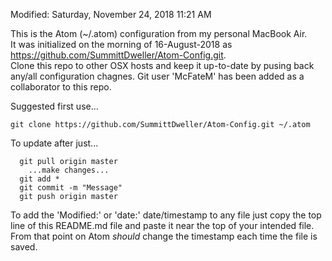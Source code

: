 Modified: Saturday, November 24, 2018 11:21 AM

This is the Atom (~/.atom) configuration from my personal MacBook Air.  
It was initialized on the morning of 16-August-2018 as https://github.com/SummittDweller/Atom-Config.git.  
Clone this repo to other OSX hosts and keep it up-to-date by pusing back any/all configuration chagnes.
Git user 'McFateM' has been added as a collaborator to this repo.

Suggested first use...  

  ```
  git clone https://github.com/SummittDweller/Atom-Config.git ~/.atom
  ```

To update after just...  

```
  git pull origin master
    ...make changes...  
  git add *
  git commit -m "Message"
  git push origin master  

```

To add the 'Modified:' or 'date:' date/timestamp to any file just copy the top line of this README.md file and paste it near the top of your intended file.  From that point on Atom _should_ change the timestamp each time the file is saved.
